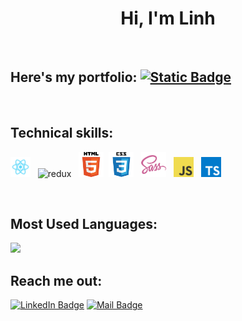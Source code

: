 <h1 align="center"><b>Hi, I'm Linh</b></h1>

<br/>

## Here's my portfolio: [![Static Badge](https://img.shields.io/badge/Linh,_Nguyen_Thi_Thuy-eeedeb)](https://www.tlinh.space/)

<br/>

## Technical skills:

<img src="https://raw.githubusercontent.com/github/explore/80688e429a7d4ef2fca1e82350fe8e3517d3494d/topics/react/react.png" alt="reactjs" width="32" height="32"/>&nbsp;&nbsp;
<img src="https://avatars.githubusercontent.com/u/13142323?s=40&v=4" alt="redux" width="32" height="32"/>&nbsp;&nbsp;
<img src="https://raw.githubusercontent.com/github/explore/80688e429a7d4ef2fca1e82350fe8e3517d3494d/topics/html/html.png" alt="html5" width="40" height="40"/>&nbsp;
<img src="https://raw.githubusercontent.com/github/explore/80688e429a7d4ef2fca1e82350fe8e3517d3494d/topics/css/css.png" alt="css3" width="40" height="40"/>&nbsp;&nbsp;
<img src="https://raw.githubusercontent.com/github/explore/80688e429a7d4ef2fca1e82350fe8e3517d3494d/topics/sass/sass.png?size=48" alt="sass" width="40" height="40"/>&nbsp;&nbsp;
<img src="https://raw.githubusercontent.com/github/explore/80688e429a7d4ef2fca1e82350fe8e3517d3494d/topics/javascript/javascript.png" alt="js" width="32" height="32"/>&nbsp;&nbsp;
<img src="https://raw.githubusercontent.com/github/explore/80688e429a7d4ef2fca1e82350fe8e3517d3494d/topics/typescript/typescript.png?size=48" alt="ts" width="32" height="32"/>&nbsp;&nbsp;

<br/>

## Most Used Languages:

<img src="https://github-readme-stats.vercel.app/api/top-langs/?username=sweeetlatte&langs_count=8&hide_border=true&hide_title=true&bg_color=0d1117&text_color=c9d1d9&border_radius=27&layout=compact" />

<br/>

## Reach me out:

[![LinkedIn Badge](https://img.shields.io/badge/Linh%20Thùy-0A66C2?style=flat&logo=LinkedIn)](https://www.linkedin.com/in/linh-th%C3%B9y-7582a41a5/)
[![Mail Badge](https://img.shields.io/badge/-Linh%20Thùy-c0392b?style=flat&logo=gmail&logoColor=white)](mailto:thuylinh271055@gmail.com)
